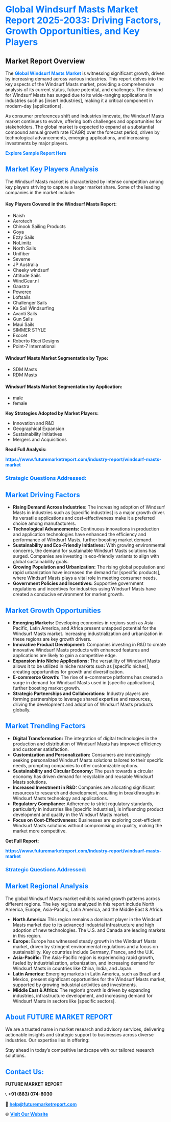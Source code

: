 <h1 style="color: #007BFF;">Global Windsurf Masts Market Report 2025-2033: Driving Factors, Growth Opportunities, and Key Players</h1>

<section id="overview">
<h2>Market Report Overview</h2>
<p>The <a href="https://www.futuremarketreport.com/industry-report/windsurf-masts-market" style="color: #007BFF; text-decoration: none;"><strong>Global Windsurf Masts Market</strong></a> is witnessing significant growth, driven by increasing demand across various industries. This report delves into the key aspects of the Windsurf Masts market, providing a comprehensive analysis of its current status, future potential, and challenges. The demand for Windsurf Masts has surged due to its wide-ranging applications in industries such as [insert industries], making it a critical component in modern-day [applications].</p>
<p>As consumer preferences shift and industries innovate, the Windsurf Masts market continues to evolve, offering both challenges and opportunities for stakeholders. The global market is expected to expand at a substantial compound annual growth rate (CAGR) over the forecast period, driven by technological advancements, emerging applications, and increasing investments by major players.</p>
</section>

<section id="overview">
<p><a href="https://www.futuremarketreport.com/request-sample/reportId=104494" style="color: #007BFF; text-decoration: none;"><strong>Explore Sample Report Here</strong></a></p>
</section>

<section id="key-players">
<h2 style="color: #007BFF;">Market Key Players Analysis</h2>
<p>The Windsurf Masts market is characterized by intense competition among key players striving to capture a larger market share. Some of the leading companies in the market include:</p>
<h4>Key Players Covered in the Windsurf Masts Report:</h4>
<ul><li>Naish</li><li>Aerotech</li><li>Chinook Sailing Products</li><li>Goya</li><li>Ezzy Sails</li><li>NoLimitz</li><li>North Sails</li><li>Unifiber</li><li>Severne</li><li>JP Australia</li><li>Cheeky windsurf</li><li>Attitude Sails</li><li>WindGear.nl</li><li>Gaastra</li><li>Powerex</li><li>Loftsails</li><li>Challenger Sails</li><li>Ka Sail Windsurfing</li><li>Avanti Sails</li><li>Gun Sails</li><li>Maui Sails</li><li>SIMMER STYLE</li><li>Exocet</li><li>Roberto Ricci Designs</li><li>Point-7 International</li></ul>
<h4>Windsurf Masts Market Segmentation by Type:</h4>
<ul><li>SDM Masts</li><li>RDM Masts</li></ul>

<h4>Windsurf Masts Market Segmentation by Application:</h4>
<ul><li>male</li><li>female</li></ul>
<p><strong>Key Strategies Adopted by Market Players:</strong></p>
<ul>
<li>Innovation and R&D</li>
<li>Geographical Expansion</li>
<li>Sustainability Initiatives</li>
<li>Mergers and Acquisitions</li>
</ul>
</section>

<section>
<p><strong>Read Full Analysis: </strong></p><a href="https://www.futuremarketreport.com/industry-report/windsurf-masts-market" style="color: #007BFF; text-decoration: none;"><strong>https://www.futuremarketreport.com/industry-report/windsurf-masts-market</strong></a>
<h3 style="color: #007BFF;">Strategic Questions Addressed:</h3>
</section>

<section id="driving-factors">
<h2 style="color: #007BFF;">Market Driving Factors</h2>
<ul>
<li><strong>Rising Demand Across Industries:</strong> The increasing adoption of Windsurf Masts in industries such as [specific industries] is a major growth driver. Its versatile applications and cost-effectiveness make it a preferred choice among manufacturers.</li>
<li><strong>Technological Advancements:</strong> Continuous innovations in production and application technologies have enhanced the efficiency and performance of Windsurf Masts, further boosting market demand.</li>
<li><strong>Sustainability and Eco-Friendly Initiatives:</strong> With growing environmental concerns, the demand for sustainable Windsurf Masts solutions has surged. Companies are investing in eco-friendly variants to align with global sustainability goals.</li>
<li><strong>Growing Population and Urbanization:</strong> The rising global population and rapid urbanization have increased the demand for [specific products], where Windsurf Masts plays a vital role in meeting consumer needs.</li>
<li><strong>Government Policies and Incentives:</strong> Supportive government regulations and incentives for industries using Windsurf Masts have created a conducive environment for market growth.</li>
</ul>
</section>

<section id="growth-opportunities">
<h2 style="color: #007BFF;">Market Growth Opportunities</h2>
<ul>
<li><strong>Emerging Markets:</strong> Developing economies in regions such as Asia-Pacific, Latin America, and Africa present untapped potential for the Windsurf Masts market. Increasing industrialization and urbanization in these regions are key growth drivers.</li>
<li><strong>Innovative Product Development:</strong> Companies investing in R&D to create innovative Windsurf Masts products with enhanced features and applications are likely to gain a competitive edge.</li>
<li><strong>Expansion into Niche Applications:</strong> The versatility of Windsurf Masts allows it to be utilized in niche markets such as [specific niches], creating opportunities for growth and diversification.</li>
<li><strong>E-commerce Growth:</strong> The rise of e-commerce platforms has created a surge in demand for Windsurf Masts used in [specific applications], further boosting market growth.</li>
<li><strong>Strategic Partnerships and Collaborations:</strong> Industry players are forming partnerships to leverage shared expertise and resources, driving the development and adoption of Windsurf Masts products globally.</li>
</ul>
</section>

<section id="trending-factors">
<h2 style="color: #007BFF;">Market Trending Factors</h2>
<ul>
<li><strong>Digital Transformation:</strong> The integration of digital technologies in the production and distribution of Windsurf Masts has improved efficiency and customer satisfaction.</li>
<li><strong>Customization and Personalization:</strong> Consumers are increasingly seeking personalized Windsurf Masts solutions tailored to their specific needs, prompting companies to offer customizable options.</li>
<li><strong>Sustainability and Circular Economy:</strong> The push towards a circular economy has driven demand for recyclable and reusable Windsurf Masts solutions.</li>
<li><strong>Increased Investment in R&D:</strong> Companies are allocating significant resources to research and development, resulting in breakthroughs in Windsurf Masts technology and applications.</li>
<li><strong>Regulatory Compliance:</strong> Adherence to strict regulatory standards, particularly in industries like [specific industries], is influencing product development and quality in the Windsurf Masts market.</li>
<li><strong>Focus on Cost-Effectiveness:</strong> Businesses are exploring cost-efficient Windsurf Masts solutions without compromising on quality, making the market more competitive.</li>
</ul>
</section>

<section>
<p><strong>Get Full Report: </strong></p><a href="https://www.futuremarketreport.com/industry-report/windsurf-masts-market" style="color: #007BFF; text-decoration: none;"><strong>https://www.futuremarketreport.com/industry-report/windsurf-masts-market</strong></a>
<h3 style="color: #007BFF;">Strategic Questions Addressed:</h3>
</section>


<section id="regional-analysis">
<h2 style="color: #007BFF;">Market Regional Analysis</h2>
<p>The global Windsurf Masts market exhibits varied growth patterns across different regions. The key regions analyzed in this report include North America, Europe, Asia-Pacific, Latin America, and the Middle East & Africa:</p>
<ul>
<li><strong>North America:</strong> This region remains a dominant player in the Windsurf Masts market due to its advanced industrial infrastructure and high adoption of new technologies. The U.S. and Canada are leading markets in this region.</li>
<li><strong>Europe:</strong> Europe has witnessed steady growth in the Windsurf Masts market, driven by stringent environmental regulations and a focus on sustainability. Key countries include Germany, France, and the U.K.</li>
<li><strong>Asia-Pacific:</strong> The Asia-Pacific region is experiencing rapid growth, fueled by industrialization, urbanization, and increasing demand for Windsurf Masts in countries like China, India, and Japan.</li>
<li><strong>Latin America:</strong> Emerging markets in Latin America, such as Brazil and Mexico, present significant opportunities for the Windsurf Masts market, supported by growing industrial activities and investments.</li>
<li><strong>Middle East & Africa:</strong> The region’s growth is driven by expanding industries, infrastructure development, and increasing demand for Windsurf Masts in sectors like [specific sectors].</li>
</ul>
</section>

<footer>
<h2 style="color: #007BFF;">About FUTURE MARKET REPORT</h2>
<p>We are a trusted name in market research and advisory services, delivering actionable insights and strategic support to businesses across diverse industries. Our expertise lies in offering:</p>

<p>Stay ahead in today’s competitive landscape with our tailored research solutions.</p>

<h2 style="color: #007BFF;">Contact Us:</h2>
<p><strong>FUTURE MARKET REPORT</strong></p>
<p>📞 <strong>+91 (883) 074-8030</strong></p>
<p>📧 <strong><a href="mailto:help@futuremarketreport.com" style="color: #007BFF;">help@futuremarketreport.com</a></strong></p>
<p>🌐 <strong><a href="https://www.futuremarketreport.com/" style="color: #007BFF;">Visit Our Website</a></strong></p>
</footer>